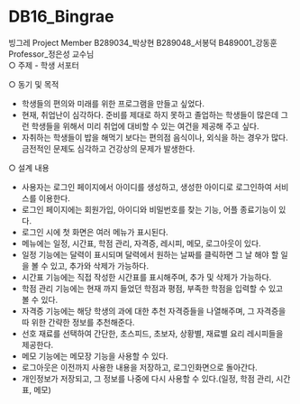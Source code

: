 # DB16_Bingrae
빙그레
Project Member
B289034_박상현
B289048_서봉덕
B489001_강동훈     
Professor_정은성 교수님     
○ 주제 - 학생 서포터     

○ 동기 및 목적 
- 학생들의 편의와 미래를 위한 프로그램을 만들고 싶었다. 
- 현재, 취업난이 심각하다. 준비를 제대로 하지 못하고 졸업하는 학생들이 많은데 
그런 학생들을 위해서 미리 취업에 대비할 수 있는 여건을 제공해 주고 싶다. 
- 자취하는 학생들이 밥을 해먹기 보다는 편의점 음식이나, 외식을 하는 경우가 많다. 금전적인 문제도 심각하고 건강상의 문제가 발생한다.     

○ 설계 내용 
 - 사용자는 로그인 페이지에서 아이디를 생성하고, 생성한 아이디로 로그인하여 서비스를 이용한다.
 - 로그인 페이지에는 회원가입, 아이디와 비밀번호를 찾는 기능, 어플 종료기능이 있다.
 - 로그인 시에 첫 화면은 여러 메뉴가 표시된다.
 - 메뉴에는 일정, 시간표, 학점 관리, 자격증, 레시피, 메모, 로그아웃이 있다.
 - 일정 기능에는 달력이 표시되며 달력에서 원하는 날짜를 클릭하면 그 날 해야 할 일을 볼 수 있고, 추가와 삭제가 가능하다. 
 - 시간표 기능에는 직접 작성한 시간표를 표시해주며, 추가 및 삭제가 가능하다.
 - 학점 관리 기능에는 현재 까지 들었던 학점과 평점, 부족한 학점을 입력할 수 있고 볼 수 있다.
 - 자격증 기능에는 해당 학생의 과에 대한 추천 자격증들을 나열해주며, 그 자격증을 따 위한 간략한 정보를 추천해준다.
 - 선호 재료를 선택하여 간단한, 초스피드, 초보자, 상황별, 재료별 요리 레시피들을 제공한다.
 - 메모 기능에는 메모장 기능을 사용할 수 있다.
 - 로그아웃은 이전까지 사용한 내용을 저장하고, 로그인화면으로 돌아간다.
 - 개인정보가 저장되고, 그 정보를 나중에 다시 사용할 수 있다.(일정, 학점 관리, 시간표, 메모)
